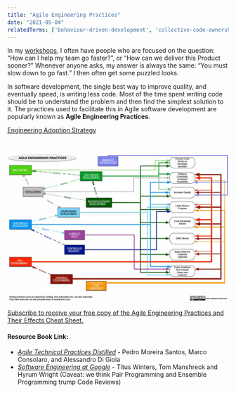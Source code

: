 ```yaml
---
title: "Agile Engineering Practices"
date: "2021-05-04"
relatedTerms: ['behaviour-driven-development', 'collective-code-ownership', 'continuous-delivery', 'continuous-integration', 'emergentevolutionary-architecture', 'ensemble-formerly-mob-programming', 'pair-programming', 'refactoring', '10-minute-build', 'test-driven-development', 'trunk-based-development', 'unit-testing']
---
```


In my [workshops](/certified-scrum-agile-training), I often have people who are focused on the question: “How can I help my team go faster?”, or “How can we deliver this Product sooner?” Whenever anyone asks, my answer is always the same: “You must slow down to go fast.” I then often get some puzzled looks.

In software development, the single best way to improve quality, and eventually speed, is writing less code. Most of the time spent writing code should be to understand the problem and then find the simplest solution to it. The practices used to facilitate this in Agile software development are popularly known as **Agile Engineering Practices**.

[Engineering Adoption Strategy](https://www.infoq.com/articles/levison-TDD-adoption-strategy/)

 

![Agile Engineering Practices](images/Agile-Engineering-Practices-map-small.jpg)

[Subscribe to receive your free copy of the Agile Engineering Practices and Their Effects Cheat Sheet.](https://www.getdrip.com/forms/194541779/submissions/new)

#### Resource Book Link:

- [_Agile Technical Practices Distilled_](https://leanpub.com/agiletechnicalpracticesdistilled) - Pedro Moreira Santos, Marco Consolaro, and Alessandro Di Gioia
- [_Software Engineering at Google_](https://abseil.io/resources/swe-book) - Titus Winters, Tom Manshreck and Hyrum Wright (Caveat: we think Pair Programming and Ensemble Programming trump Code Reviews)

